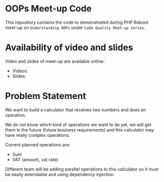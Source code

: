 # OOPs Meet-up Code

This repository contains the code to demonstrated during PHP Reboot meet-up on `Understanding OOPs` under `Code Quality Meet-up series`.

# Availability of video and slides

Video and slides of meet-up are available online:

- Videos:
- Slides: 

# Problem Statement

We want to build a calculator that receives two numbers and does an operation.

We do not know which kind of operations we want to do yet, we will get them in the future (future business requirements) and this calculator may have really complex operations.

Current planned operations are:

- Sum
- VAT (amount, vat rate)

Different team will be adding parallel operations to this calculator so it must be easily extendable and using dependency injection.
